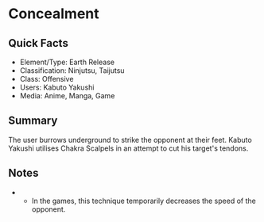 # Concealment

## Quick Facts
- Element/Type: Earth Release
- Classification: Ninjutsu, Taijutsu
- Class: Offensive
- Users: Kabuto Yakushi
- Media: Anime, Manga, Game

## Summary
The user burrows underground to strike the opponent at their feet. Kabuto Yakushi utilises Chakra Scalpels in an attempt to cut his target's tendons.

## Notes
- * In the games, this technique temporarily decreases the speed of the opponent.
